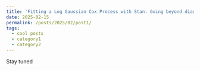 ```yaml
---
title: 'Fitting a Log Gaussian Cox Process with Stan: Going beyond diagonal Covariance Matrix'
date: 2025-02-15
permalink: /posts/2025/02/post1/
tags:
  - cool posts
  - category1
  - category2
---
```


Stay tuned